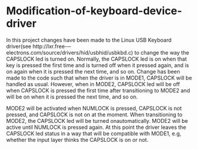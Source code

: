 # Modification-of-keyboard-device-driver

In this project changes have been made to the Linux USB Keyboard driver(see http://lxr.free-‐‐ electrons.com/source/drivers/hid/usbhid/usbkbd.c)
to change the way the CAPSLOCK led is turned on. Normally, the CAPSLOCK led is on when that key is pressed the first time
and is turned off when it pressed again, and is on again when it is pressed the next time, and so on. 
Change has been made to the code such that when the driver is in MODE1, CAPSLOCK will be handled as usual.
However, when in MODE2, CAPSLOCK led will be off when CAPSLOCK is pressed the first time after transitioning to MODE2 
and will be on when it is pressed the next time, and so on. 

MODE2 will be activated when NUMLOCK is pressed, CAPSLOCK is not pressed, and CAPSLOCK is not on at the moment. 
When transitioning to MODE2, the CAPSLOCK led will be turned onautomatically. MODE2 will be active until NUMLOCK is
pressed again. At this point the driver leaves the CAPSLOCK led status in a way that will be compatible with MODE1,
e.g, whether the input layer thinks the CAPSLOCK is on or not.
